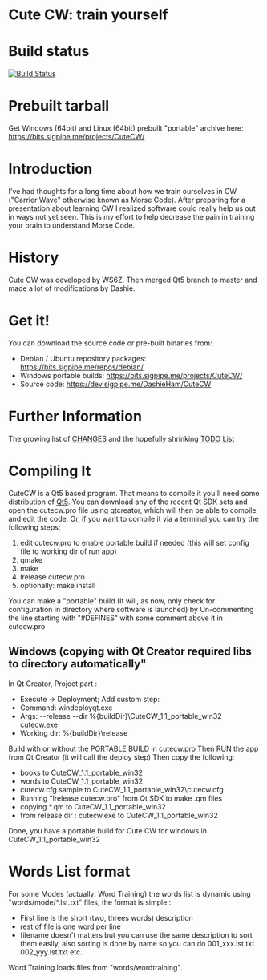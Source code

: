 Cute CW: train yourself
=======================

# Build status
[![Build Status](https://dronegh.sigpipe.me/api/badges/rhaamo/CuteCW/status.svg)](https://dronegh.sigpipe.me/rhaamo/CuteCW)

# Prebuilt tarball

Get Windows (64bit) and Linux (64bit) prebuilt "portable" archive here: https://bits.sigpipe.me/projects/CuteCW/

# Introduction

  I've had thoughts for a long time about how we train ourselves in CW
  ("Carrier Wave" otherwise known as Morse Code).  After preparing for a
  presentation about learning CW I realized software could really help
  us out in ways not yet seen.  This is my effort to help decrease the
  pain in training your brain to understand Morse Code.

# History
  Cute CW was developed by WS6Z.
  Then merged Qt5 branch to master and made a lot of modifications by Dashie.

# Get it!

  You can download the source code or pre-built binaries from:
  - Debian / Ubuntu repository packages: https://bits.sigpipe.me/repos/debian/
  - Windows portable builds: https://bits.sigpipe.me/projects/CuteCW/
  - Source code: https://dev.sigpipe.me/DashieHam/CuteCW

# Further Information

  The growing list of [CHANGES](https://dev.sigpipe.me/DashieHam/CuteCW/src/master/docs/CHANGES.org) and the hopefully shrinking [TODO List](https://dev.sigpipe.me/DashieHam/CuteCW/src/master/docs/TODO.org)

# Compiling It

  CuteCW is a Qt5 based program.  That means to compile it you'll need
  some distribution of [Qt5](http://qt.nokia.com/).  You can download any of the recent Qt SDK
  sets and open the cutecw.pro file using qtcreator, which will then
  be able to compile and edit the code.  Or, if you want to compile it
  via a terminal you can try the following steps:

  1. edit cutecw.pro to enable portable build if needed (this will set config file to working dir of run app)
  2. qmake
  3. make
  4. lrelease cutecw.pro
  5. optionally: make install

  You can make a "portable" build (It will, as now, only check for configuration in directory where software is launched) by
  Un-commenting the line starting with "#DEFINES" with some comment above it in cutecw.pro

## Windows (copying with Qt Creator required libs to directory automatically"
  In Qt Creator, Project part :
  
  - Execute -> Deployment; Add custom step:
  - Command: windeployqt.exe
  - Args: --release --dir %{buildDir}\CuteCW_1.1_portable_win32 cutecw.exe
  - Working dir: %{buildDir}\release

  Build with or without the PORTABLE BUILD in cutecw.pro
  Then RUN the app from Qt Creator (it will call the deploy step)
  Then copy the following:
  - books to CuteCW_1.1_portable_win32
  - words to CuteCW_1.1_portable_win32
  - cutecw.cfg.sample to CuteCW_1.1_portable_win32\cutecw.cfg
  - Running "lrelease cutecw.pro" from Qt SDK to make .qm files
  - copying *.qm to CuteCW_1.1_portable_win32
  - from release dir : cutecw.exe to CuteCW_1.1_portable_win32
  
  Done, you have a portable build for Cute CW for windows in CuteCW_1.1_portable_win32

# Words List format
 For some Modes (actually: Word Training) the words list is dynamic using "words/mode/*.lst.txt" files, the format is simple :
  - First line is the short (two, threes words) description
  - rest of file is one word per line
  - filename doesn't matters but you can use the same description to sort them easily, also sorting is done by name so you can do 001_xxx.lst.txt 002_yyy.lst.txt etc.

 Word Training loads files from "words/wordtraining".

